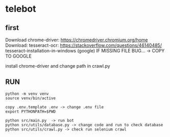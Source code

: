 # telebot
## first
Download chrome-driver: https://chromedriver.chromium.org/home
Download: tesseract-ocr: https://stackoverflow.com/questions/46140485/  tesseract-installation-in-windows (google)
IF MISSING FILE BUG... -> COPY TO GOOGLE

install chrome-driver and change path in crawl.py
## RUN
```
python -m venv venv
source venv/bin/active
```
```
copy .env.template .env -> change .env file
export PYTHONPATH=$PWD

python src/main.py  -> run bot
python src/utils/database.py -> change code and run to check database
python src/utils/crawl.py -> check run selenium crawl
```